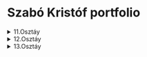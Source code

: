# Szabó Kristóf portfolio

<details><summary>11.Osztáy</summary>
<p>

# Amiket 11.be csináltam
</p>
</details>

<details><summary>12.Osztáy</summary>
<p>

# Amiket 12.be csináltam
</p>
</details>

<details><summary>13.Osztáy</summary>
<p>

# Amiket 13.be csináltam
</p>
</details>